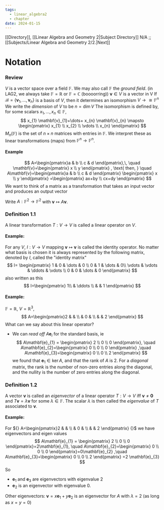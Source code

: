 ```yaml
---
tags:
  - linear_algebra2
  - chapter
date: 2024-01-15
---
```

[[Directory]], [[Linear Algebra and Geometry 2|Subject Directory]]
N/A ;; [[Subjects/Linear Algebra and Geometry 2/2.|Next]]
# Notation
### Review
${} V {}$ is a vector space over a field ${} \mathbb{F} {}$. We may also call ${} \mathbb{F} {}$ the *ground field*. (in LAG2, we always take $\mathbb{F}=\mathbb{R} {}$ or $\mathbb{F}=\mathbb{C} {}$ (boooorring))
${} \mathbf{v} \in V {}$ is a vector in V
If ${} \mathcal{B}=\{ \mathbf{v}_{1},\,\dots,\,\mathbf{v}_{n}  \} {}$ is a basis of $V$, then it determines an isomorphism ${} V \to{\cong} \mathbb{F}^{n} {}$
We write the *dimension* of ${} V$ to be ${} n=\dim V {}$
The isomorphism is defined by, for some scalars ${} x_{1},\,\dots,\,x_{n} \in \mathbb{F} {}$,  
$$
x_{1} \mathbf{v}_{1}+\dots+ x_{n} \mathbf{v}_{n} \mapsto \begin{pmatrix} x_{1} \\ x_{2} \\ \vdots \\ x_{n} \end{pmatrix} 
$$
${} M_{n}(\mathbb{F})$ is the set of ${} n\times n {}$ matrices with entries in ${} \mathbb{F} {}$. We interpret these as linear transformations (maps) from $\mathbb{F}^{n}\to{}\mathbb{F}^{n} {}$.
#### Example

$$
A=\begin{pmatrix}a & b \\ c & d \end{pmatrix},\,  \quad \mathbf{v}=\begin{pmatrix} x \\ y \end{pmatrix} , \text{ then, } \quad A\mathbf{v}=\begin{pmatrix}a & b \\ c & d \end{pmatrix} \begin{pmatrix} x \\ y \end{pmatrix} =\begin{pmatrix} ax+by \\ cx+dy \end{pmatrix} 
$$
We want to think of a matrix as a transformation that takes an input vector and produces an output vector

Write $A: \mathbb{F}^{2}\to{}\mathbb{F}^{2} {}$ with ${} \mathbf{v}\mapsto A\mathbf{v} {}$. 
### Definition 1.1
A linear transformation ${} T:V\to{}V {}$ is called a linear operator on $V$.
#### Example:
For any $V$, ${} I:V\to{}V {}$ mapping ${} \mathbf{v}\mapsto \mathbf{v} {}$ is called the identity operator. No matter what basis is chosen it is always represented by the following matrix, denoted by $I$, called the "identity matrix"
$$
I= \begin{pmatrix}
1 & 0 & \dots & 0 \\
0 & 1 & \dots  & 0\\
\vdots & \vdots & \ddots & \vdots \\
0 & 0 & \dots & 0
\end{pmatrix}
$$
also written as this
$$
I=\begin{pmatrix}
1\\
 & \ddots   \\
 &  & 1
\end{pmatrix}
$$
#### Example:
$\mathbb{F}=\mathbb{R} {}$, $V=\mathbb{R}^{3} {}$, 
$$
A=\begin{pmatrix}2 & & \\  & 0 &  \\  &  & 2 \end{pmatrix} 
$$
What can we say about this linear operator?
- We can *read off* ${} A\mathbf{e}_{i}  {}$ for the standard basis, ie
$$
A\mathbf{e}_{1} = \begin{pmatrix} 2 \\ 0 \\ 0 \end{pmatrix}, \quad A\mathbf{e}_{2}=\begin{pmatrix} 0 \\ 0 \\ 0 \end{pmatrix} ,\quad A\mathbf{e}_{3}=\begin{pmatrix} 0 \\ 0 \\ 2 \end{pmatrix} 
$$
we found that ${} \mathbf{e}_{1} \in \ker A {}$, and that the rank of $A$ is 2.
For a *diagonal* matrix, the rank is the number of non-zero entries along the diagonal, and the nullity is the number of zero entries along the diagonal.
### Definition 1.2
A vector $\mathbf{v} {}$ is called an *eigenvector* of a linear operator ${} T:V\to{}V {}$ iff ${} \mathbf{v} \neq \mathbf{0} {}$ and ${} T\mathbf{v}=\lambda \mathbf{v} {}$ for some ${} \lambda \in \mathbb{F} {}$. The scalar $\lambda {}$ is then called the *eigenvalue* of $T$ associated to $\mathbf{v}$.
#### Example:
For ${} A=\begin{pmatrix}2 &  &  \\  & 0 &  \\  &  & 2 \end{pmatrix}  {}$
we have eigenvectors and eigen values
$$
A\mathbf{e}_{1} = \begin{pmatrix} 2 \\ 0 \\ 0 \end{pmatrix}=2\mathbf{e}_{1}, \quad A\mathbf{e}_{2}=\begin{pmatrix} 0 \\ 0 \\ 0 \end{pmatrix}=0\mathbf{e}_{2} ,\quad A\mathbf{e}_{3}=\begin{pmatrix} 0 \\ 0 \\ 2 \end{pmatrix} =2 \mathbf{e}_{3}
$$
So
- $\mathbf{e}_{1} {}$ and ${} \mathbf{e}_{3} {}$ are eigenvectors with eigenvalue ${} 2 {}$
- $\mathbf{e}_{2}$ is an eigenvector with eigenvalue $0$.

Other eigenvectors: ${} \mathbf{v}=x\mathbf{e}_{1}+y\mathbf{e}_{2} {}$ is an eigenvector for $A$ with ${} \lambda=2 {}$ (as long as ${} x=y=0 {}$)
